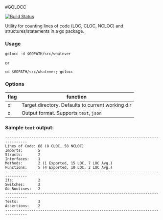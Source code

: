 #GOLOCC

[![Build Status](https://travis-ci.org/warmans/golocc.svg)](https://travis-ci.org/warmans/golocc)

Utility for counting lines of code (LOC, CLOC, NCLOC) and structures/statements in a go package.

### Usage
`golocc -d $GOPATH/src/whatever`

or

`cd $GOPATH/src/whatever; golocc`


### Options

| flag | function                                           |
|------|----------------------------------------------------|
| d    | Target directory. Defaults to current working dir  |
| o    | Output format. Supports `text`, `json`             |


### Sample `text` output:

```
--------------------------------------------------------------------------------
Lines of Code: 66 (8 CLOC, 58 NCLOC)
Imports:       5
Structs:       2
Interfaces:    1
Methods:       2 (1 Exported, 15 LOC, 7 LOC Avg.)
Functions:     5 (4 Exported, 10 LOC, 2 LOC Avg.)
--------------------------------------------------------------------------------
Ifs:           2
Switches:      2
Go Routines:   2
--------------------------------------------------------------------------------
Tests:         3
Assertions:    2
--------------------------------------------------------------------------------

```
